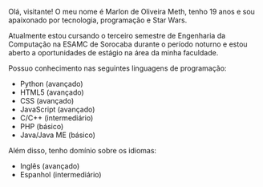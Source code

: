 Olá, visitante! O meu nome é Marlon de Oliveira Meth, tenho 19 anos e sou apaixonado por tecnologia, programação e Star Wars.

Atualmente estou cursando o terceiro semestre de Engenharia da Computação na ESAMC de Sorocaba durante o período noturno e estou aberto a oportunidades de estágio na área da minha faculdade.

Possuo conhecimento nas seguintes linguagens de programação:
- Python (avançado)
- HTML5 (avançado)
- CSS (avançado)
- JavaScript (avançado)
- C/C++ (intermediário)
- PHP (básico)
- Java/Java ME (básico)

Além disso, tenho domínio sobre os idiomas:
- Inglês (avançado)
- Espanhol (intermediário)
